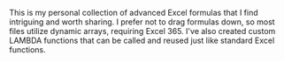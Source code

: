 This is my personal collection of advanced Excel formulas that I find intriguing and worth sharing.
I prefer not to drag formulas down, so most files utilize dynamic arrays, requiring Excel 365. 
I've also created custom LAMBDA functions that can be called and reused just like standard Excel functions.
